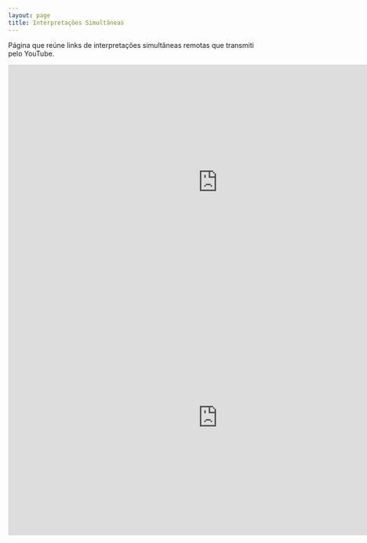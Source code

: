 ```yaml
---
layout: page
title: Interpretações Simultâneas
---
```


Página que reúne links de interpretações simultâneas remotas que transmiti pelo YouTube.

<iframe width="854" height="480" src="https://www.youtube.com/embed/RrjEQWZiyKU" title="YouTube video player" frameborder="0" allow="accelerometer; autoplay; clipboard-write; encrypted-media; gyroscope; picture-in-picture" allowfullscreen></iframe> <br>

<iframe width="854" height="480" src="https://www.youtube.com/embed/z3JVDRiBats" title="YouTube video player" frameborder="0" allow="accelerometer; autoplay; clipboard-write; encrypted-media; gyroscope; picture-in-picture" allowfullscreen></iframe>